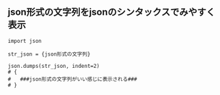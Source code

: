 ## json形式の文字列をjsonのシンタックスでみやすく表示
```
import json

str_json = {json形式の文字列}

json.dumps(str_json, indent=2)
# {
#   ###json形式の文字列がいい感じに表示される###
# }
```
